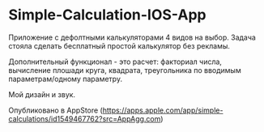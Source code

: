 # Simple-Calculation-IOS-App

Приложение с дефолтными калькуляторами 4 видов на выбор. Задача стояла сделать бесплатный простой калькулятор без рекламы. 

Дополнительный функционал - это расчет: факториал числа, вычисление плошади круга, квадрата, треугольника по вводимым параметрам/одному параметру. 

Мой дизайн и звук. 

Опубликовано в AppStore (https://apps.apple.com/app/simple-calculations/id1549467762?src=AppAgg.com)
